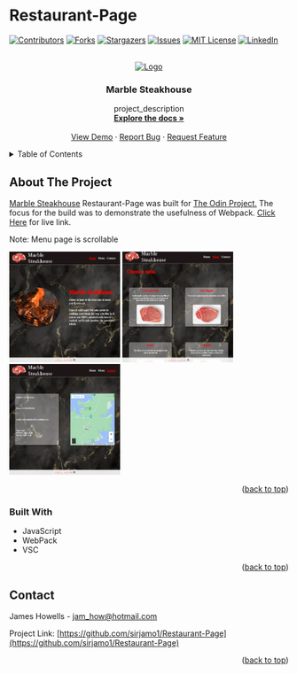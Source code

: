 # Restaurant-Page
<!-- Improved compatibility of back to top link: See: https://github.com/othneildrew/Best-README-Template/pull/73 -->
<a name="readme-top"></a>
<!--
*** Thanks for checking out the Best-README-Template. If you have a suggestion
*** that would make this better, please fork the repo and create a pull request
*** or simply open an issue with the tag "enhancement".
*** Don't forget to give the project a star!
*** Thanks again! Now go create something AMAZING! :D
-->



<!-- PROJECT SHIELDS -->
<!--
*** I'm using markdown "reference style" links for readability.
*** Reference links are enclosed in brackets [ ] instead of parentheses ( ).
*** See the bottom of this document for the declaration of the reference variables
*** for contributors-url, forks-url, etc. This is an optional, concise syntax you may use.
*** https://www.markdownguide.org/basic-syntax/#reference-style-links
-->
[![Contributors][contributors-shield]][contributors-url]
[![Forks][forks-shield]][forks-url]
[![Stargazers][stars-shield]][stars-url]
[![Issues][issues-shield]][issues-url]
[![MIT License][license-shield]][license-url]
[![LinkedIn][linkedin-shield]][linkedin-url]



<!-- PROJECT LOGO -->
<br />
<div align="center">
  <a href="https://github.com/sirjamo1/Restaurant-Page">
    <img src="src/assets/images/steak-transparent.png" alt="Logo" width="80" height="80">
  </a>

<h3 align="center">Marble Steakhouse</h3>

  <p align="center">
    project_description
    <br />
    <a href="https://github.com/sirjamo1/Restaurant-Page"><strong>Explore the docs »</strong></a>
    <br />
    <br />
    <a href="https://github.com/sirjamo1/Restaurant-Page">View Demo</a>
    ·
    <a href="https://github.com/sirjamo1/Restaurant-Page/issues">Report Bug</a>
    ·
    <a href="https://github.com/sirjamo1/Restaurant-Page/issues">Request Feature</a>
  </p>
</div>



<!-- TABLE OF CONTENTS -->
<details>
  <summary>Table of Contents</summary>
  <ol>
    <li>
      <a href="#about-the-project">About The Project</a>
      <ul>
        <li><a href="#built-with">Built With</a></li>
      </ul>
    </li>
    <li>
      <a href="#getting-started">Getting Started</a>
      <ul>
        <li><a href="#prerequisites">Prerequisites</a></li>
        <li><a href="#installation">Installation</a></li>
      </ul>
    </li>
    <li><a href="#usage">Usage</a></li>
    <li><a href="#roadmap">Roadmap</a></li>
    <li><a href="#contributing">Contributing</a></li>
    <li><a href="#license">License</a></li>
    <li><a href="#contact">Contact</a></li>
    <li><a href="#acknowledgments">Acknowledgments</a></li>
  </ol>
</details>



<!-- ABOUT THE PROJECT -->
## About The Project

<a href="https://www.theodinproject.com/lessons/node-path-javascript-restaurant-page">Marble Steakhouse</a> Restaurant-Page was built for <a href="https://www.theodinproject.com/lessons/node-path-javascript-restaurant-page">The Odin Project.</a> The focus for the build was to demonstrate the usefulness of Webpack.
<a href="https://sirjamo1.github.io/Restaurant-Page/">Click Here</a> for live link. 

Note: Menu page is scrollable


<img src="src/screenShots/home-screenshot.png" alt="screenshot" width="200" height="200">
<img src="src/screenShots/menu-screenshot.png" alt="screenshot" width="200" height="200">
<img src="src/screenShots/contact-screenshot.png" alt="screenshot" width="200" height="200">

<p align="right">(<a href="#readme-top">back to top</a>)</p>



### Built With

* JavaScript
* WebPack
* VSC


<p align="right">(<a href="#readme-top">back to top</a>)</p>





<!-- CONTACT -->
## Contact

James Howells - jam_how@hotmail.com 

Project Link: [https://github.com/sirjamo1/Restaurant-Page](https://github.com/sirjamo1/Restaurant-Page)

<p align="right">(<a href="#readme-top">back to top</a>)</p>



<!-- MARKDOWN LINKS & IMAGES -->
<!-- https://www.markdownguide.org/basic-syntax/#reference-style-links -->
[contributors-shield]: https://img.shields.io/github/contributors/sirjamo1/Restaurant-Page.svg?style=for-the-badge
[contributors-url]: https://github.com/sirjamo1/Restaurant-Page/graphs/contributors
[forks-shield]: https://img.shields.io/github/forks/sirjamo1/Restaurant-Page.svg?style=for-the-badge
[forks-url]: https://github.com/sirjamo1/Restaurant-Page/network/members
[stars-shield]: https://img.shields.io/github/stars/sirjamo1/Restaurant-Page.svg?style=for-the-badge
[stars-url]: https://github.com/sirjamo1/Restaurant-Page/stargazers
[issues-shield]: https://img.shields.io/github/issues/sirjamo1/Restaurant-Page.svg?style=for-the-badge
[issues-url]: https://github.com/sirjamo1/Restaurant-Page/issues
[license-shield]: https://img.shields.io/github/license/sirjamo1/Restaurant-Page.svg?style=for-the-badge
[license-url]: https://github.com/sirjamo1/Restaurant-Page/blob/master/LICENSE.txt
[linkedin-shield]: https://img.shields.io/badge/-LinkedIn-black.svg?style=for-the-badge&logo=linkedin&colorB=555
[linkedin-url]: https://linkedin.com/in/linkedin_username
[product-screenshot]: images/screenshot.png
[Next.js]: https://img.shields.io/badge/next.js-000000?style=for-the-badge&logo=nextdotjs&logoColor=white
[Next-url]: https://nextjs.org/
[React.js]: https://img.shields.io/badge/React-20232A?style=for-the-badge&logo=react&logoColor=61DAFB
[React-url]: https://reactjs.org/
[Vue.js]: https://img.shields.io/badge/Vue.js-35495E?style=for-the-badge&logo=vuedotjs&logoColor=4FC08D
[Vue-url]: https://vuejs.org/
[Angular.io]: https://img.shields.io/badge/Angular-DD0031?style=for-the-badge&logo=angular&logoColor=white
[Angular-url]: https://angular.io/
[Svelte.dev]: https://img.shields.io/badge/Svelte-4A4A55?style=for-the-badge&logo=svelte&logoColor=FF3E00
[Svelte-url]: https://svelte.dev/
[Laravel.com]: https://img.shields.io/badge/Laravel-FF2D20?style=for-the-badge&logo=laravel&logoColor=white
[Laravel-url]: https://laravel.com
[Bootstrap.com]: https://img.shields.io/badge/Bootstrap-563D7C?style=for-the-badge&logo=bootstrap&logoColor=white
[Bootstrap-url]: https://getbootstrap.com
[JQuery.com]: https://img.shields.io/badge/jQuery-0769AD?style=for-the-badge&logo=jquery&logoColor=white
[JQuery-url]: https://jquery.com 
